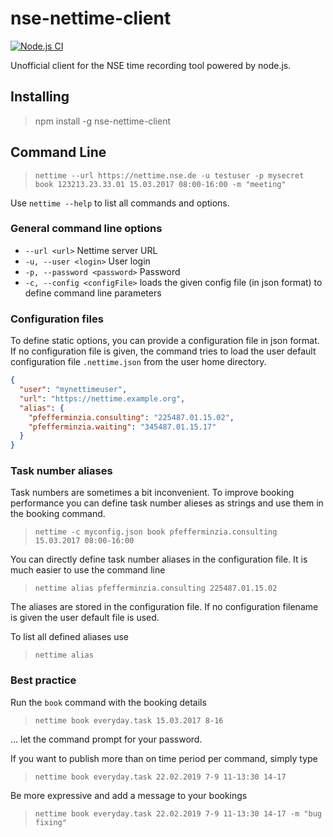 # nse-nettime-client

[![Node.js CI](https://github.com/mweskott/nse-nettime-client/actions/workflows/build.yaml/badge.svg)](https://github.com/mweskott/nse-nettime-client/actions/workflows/build.yaml)

Unofficial client for the NSE time recording tool powered by node.js.

## Installing

> npm install -g nse-nettime-client

## Command Line

> `nettime --url https://nettime.nse.de -u testuser -p mysecret book 123213.23.33.01 15.03.2017 08:00-16:00 -m "meeting"`

Use `nettime --help` to list all commands and options.

### General command line options

* `--url <url>` Nettime server URL
* `-u, --user <login>` User login
* `-p, --password <password>` Password
* `-c, --config <configFile>` loads the given config file (in json format) to define command line parameters

### Configuration files

To define static options, you can provide a configuration file in json format.
If no configuration file is given, the command tries to load the user default configuration file `.nettime.json` from the user home directory.

```json
{
  "user": "mynettimeuser",
  "url": "https://nettime.example.org",
  "alias": {
    "pfefferminzia.consulting": "225487.01.15.02",
    "pfefferminzia.waiting": "345487.01.15.17"
  }
}
```

### Task number aliases

Task numbers are sometimes a bit inconvenient.
To improve booking performance you can define task number alieses as strings and use them in the booking command.

> `nettime -c myconfig.json book pfefferminzia.consulting 15.03.2017 08:00-16:00`

You can directly define task number aliases in the configuration file.
It is much easier to use the command line
> `nettime alias pfefferminzia.consulting 225487.01.15.02`

The aliases are stored in the configuration file.
If no configuration filename is given the user default file is used.

To list all defined aliases use
> `nettime alias`

### Best practice

Run the `book` command with the booking details

> `nettime book everyday.task 15.03.2017 8-16`

... let the command prompt for your password.

If you want to publish more than on time period per command, simply type
> `nettime book everyday.task 22.02.2019 7-9 11-13:30 14-17`

Be more expressive and add a message to your bookings
> `nettime book everyday.task 22.02.2019 7-9 11-13:30 14-17 -m "bug fixing"`

